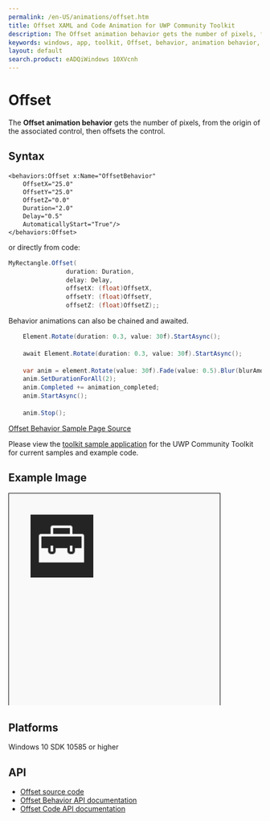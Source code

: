 ```yaml
---
permalink: /en-US/animations/offset.htm
title: Offset XAML and Code Animation for UWP Community Toolkit
description: The Offset animation behavior gets the number of pixels, from the origin of the associated control, then offsets the control 
keywords: windows, app, toolkit, Offset, behavior, animation behavior, offset, XAML, UWP, snapline
layout: default
search.product: eADQiWindows 10XVcnh
---
```


# Offset
The **Offset animation behavior** gets the number of pixels, from the origin of the associated control, then offsets the control. 

## Syntax
```xaml
<behaviors:Offset x:Name="OffsetBehavior" 
	OffsetX="25.0" 
	OffsetY="25.0" 
	OffsetZ="0.0" 
	Duration="2.0" 
	Delay="0.5" 
	AutomaticallyStart="True"/>
</behaviors:Offset>
```
or directly from code:

```C#
MyRectangle.Offset(
                duration: Duration,
                delay: Delay,
                offsetX: (float)OffsetX,
                offsetY: (float)OffsetY,
                offsetZ: (float)OffsetZ);;
```

Behavior animations can also be chained and awaited.

```C#
    Element.Rotate(duration: 0.3, value: 30f).StartAsync();

    await Element.Rotate(duration: 0.3, value: 30f).StartAsync();

    var anim = element.Rotate(value: 30f).Fade(value: 0.5).Blur(blurAmount:5);
    anim.SetDurationForAll(2);
    anim.Completed += animation_completed;
    anim.StartAsync();

    anim.Stop();
```
[Offset Behavior Sample Page Source](https://github.com/Microsoft/UWPCommunityToolkit/tree/master/Microsoft.Toolkit.Uwp.SampleApp/SamplePages/Offset)

Please view the [toolkit sample application](https://github.com/Microsoft/UWPCommunityToolkit/tree/master/Microsoft.Toolkit.Uwp.SampleApp) for the UWP Community Toolkit for current samples and example code.
 
## Example Image
![Offset Behavior animation](/resources/images/Animations-Offset.gif "Offset Behavior")

## Platforms

Windows 10 SDK 10585 or higher

## API
* [Offset source code](https://github.com/Microsoft/UWPCommunityToolkit/blob/master/Microsoft.Toolkit.Uwp.UI.Animations/Behaviors/Offset.cs)
* [Offset Behavior API documentation](../api/Microsoft_Toolkit_Uwp_UI_Animations_Behaviors_Offset.htm)
* [Offset Code API documentation](../api/Microsoft_Toolkit_Uwp_UI_Animations_Composition.htm#offsetwindowsuixamluielement-associatedobjectsystemdouble-durationsystemdouble-delaysystemsingle-offsetxsystemsingle-offsetysystemsingle-offsetz)

